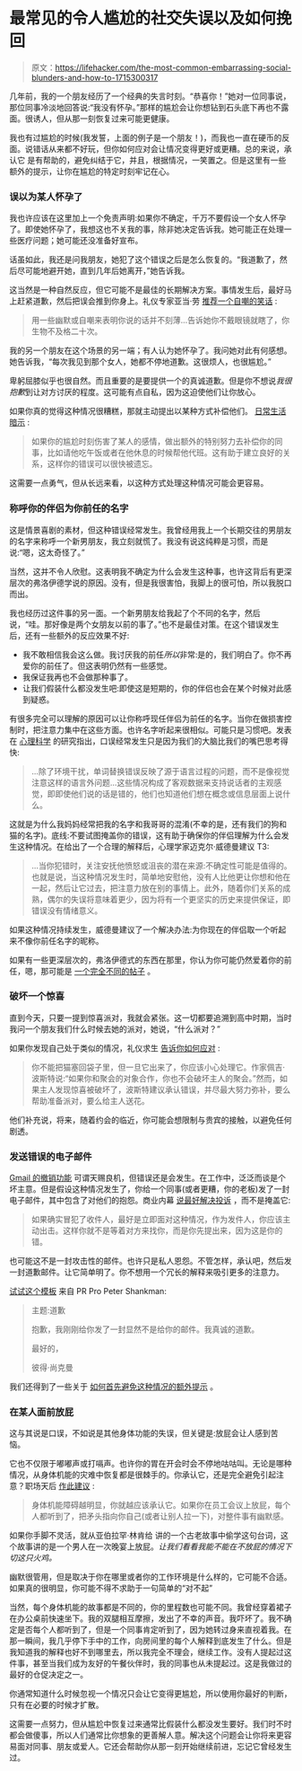# 最常见的令人尴尬的社交失误以及如何挽回

> 原文：<https://lifehacker.com/the-most-common-embarrassing-social-blunders-and-how-to-1715300317>

几年前，我的一个朋友经历了一个经典的失言时刻。“恭喜你！”她对一位同事说，那位同事冷淡地回答说:“我没有怀孕。”那样的尴尬会让你想钻到石头底下再也不露面。很诱人，但从那一刻恢复过来可能更健康。



我也有过尴尬的时候(我发誓，上面的例子是一个朋友！)，而我也一直在硬币的反面。说错话从来都不好玩，但你如何应对会让情况变得更好或更糟。总的来说，承认它 是有帮助的，避免纠结于它，并且，根据情况，一笑置之。但是这里有一些额外的提示，让你在尴尬的特定时刻牢记在心。

### 误以为某人怀孕了

我也许应该在这里加上一个免责声明:如果你不确定，千万不要假设一个女人怀孕了。即使她怀孕了，我想这也不关我的事，除非她决定告诉我。她可能正在处理一些医疗问题；她可能还没准备好宣布。

话虽如此，我还是问我朋友，她犯了这个错误之后是怎么恢复的。“我道歉了，然后尽可能地避开她，直到几年后她离开，”她告诉我。

这当然是一种自然反应，但它可能不是最佳的长期解决方案。事情发生后，最好马上赶紧道歉，然后把误会推到你身上。礼仪专家亚当·劳 [推荐一个自嘲的笑话](http://www.quickanddirtytips.com/relationships/etiquette-manners/what-to-do-when-you-make-a-mistake) :

> 用一些幽默或自嘲来表明你说的话并不刻薄...告诉她你不戴眼镜就瞎了，你生物不及格二十次。

我的另一个朋友在这个场景的另一端；有人认为她怀孕了。我问她对此有何感想。她告诉我，“每次我见到那个女人，她都不停地道歉。这很烦人，也很尴尬。”

卑躬屈膝似乎也很自然。而且重要的是要提供一个的真诚道歉。但是你不想说*我很抱歉*到让对方讨厌的程度。这可能有点自私，因为这迫使他们让你放心。

如果你真的觉得这种情况很糟糕，那就主动提出以某种方式补偿他们。 [日常生活暗示](http://everydaylife.globalpost.com/survive-embarrassing-workplace-moments-7021.html) :

> 如果你的尴尬时刻伤害了某人的感情，做出额外的特别努力去补偿你的同事，比如请他吃午饭或者在他休息的时候帮他代班。这有助于建立良好的关系，这样你的错误可以很快被遗忘。

这需要一点勇气，但从长远来看，以这种方式处理这种情况可能会更容易。

### 称呼你的伴侣为你前任的名字

这是情景喜剧的素材，但这种错误经常发生。我曾经用我上一个长期交往的男朋友的名字来称呼一个新男朋友，我立刻就慌了。我没有说这纯粹是习惯，而是说:“嗯，这太奇怪了。”

当然，这并不令人欣慰。这表明我不确定为什么会发生这种事，也许这背后有更深层次的弗洛伊德学说的原因。没有，但是我很害怕，我脚上的很可怕，所以我脱口而出。

我也经历过这件事的另一面。一个新男朋友给我起了个不同的名字，然后说，“哇。那好像是两个女朋友以前的事了。”也不是最佳对策。在这个错误发生后，还有一些额外的反应效果不好:

*   我不敢相信我会这么做。我讨厌我的前任*所以*非常:是的，我们明白了。你不再爱你的前任了。但这表明仍然有一些感觉。
*   我保证我再也不会做那种事了。
*   让我们假装什么都没发生吧:即使这是短期的，你的伴侣也会在某个时候对此感到疑惑。

有很多完全可以理解的原因可以让你称呼现任伴侣为前任的名字。当你在做损害控制时，把注意力集中在这些方面。也许名字听起来很相似。可能只是习惯吧。发表在 [心理科学](http://www.psychologicalscience.org/pdf/ps/tongue_slip.pdf) 的研究指出，口误经常发生只是因为我们的大脑比我们的嘴巴思考得快:

> ...除了环境干扰，单词替换错误反映了源于语言过程的问题，而不是像视觉注意这样的语言外问题...这些情况构成了客观数据来支持说话者的主观感觉，即即使他们说的话是错的，他们也知道他们想在概念或信息层面上说什么。

这就是为什么我妈妈经常把我的名字和我哥哥的混淆(不幸的是，还有我们的狗和猫的名字)。底线:不要试图掩盖你的错误，这有助于确保你的伴侣理解为什么会发生这种情况。在给出了一个合理的解释后，心理学家迈克尔·威德曼建议 T3:

> ...当你犯错时，关注安抚他愤怒或沮丧的潜在来源:不确定性可能是值得的。也就是说，当这种情况发生时，简单地安慰他，没有人比他更让你想和他在一起，然后让它过去，把注意力放在别的事情上。此外，随着你们关系的成熟，偶尔的失误将意味着更少，因为将有一个更坚实的历史来提供保证，即错误没有情绪意义。

如果这种情况持续发生，威德曼建议了一个解决办法:为你现在的伴侣取一个听起来不像你前任名字的昵称。

如果有一些更深层次的，弗洛伊德式的东西在那里，你认为你可能仍然爱着你的前任，嗯，那可能是 [一个完全不同的帖子](http://lifehacker.com/the-scientific-way-to-mend-a-broken-heart-1309955483) 。

### 破坏一个惊喜

直到今天，只要一提到惊喜派对，我就会紧张。这一切都要追溯到高中时期，当时我问一个朋友我们什么时候去她的派对，她说，“什么派对？”

如果你发现自己处于类似的情况，礼仪求生 [告诉你如何应对](http://etiquettesurvival.com/foot-in-mouth-how-to-recover-from-verbal-blunders/) :

> 你不能把猫塞回袋子里，但一旦它出来了，你应该小心处理它。作家佩吉·波斯特说:“如果你和聚会的对象合作，你也不会破坏主人的聚会。”然而，如果主人发现惊喜被破坏了，波斯特建议承认错误，并尽最大努力弥补，要么帮助准备派对，要么给主人送花。

他们补充说，将来，随着约会的临近，你可能会想限制与贵宾的接触，以避免任何剧透。

### 发送错误的电子邮件

[Gmail 的撤销功能](http://lifehacker.com/gmails-undo-send-button-graduates-from-the-experiment-1713376026) 可谓天赐良机，但错误还是会发生。在工作中，泛泛而谈是个坏主意。但是假设这种情况发生了，你给一个同事(或者更糟，你的老板)发了一封电子邮件，其中包含了对他们的抱怨。商业内幕 [说最好解决投诉](http://www.businessinsider.com/what-to-do-when-your-email-gets-sent-to-the-wrong-person-2012-5#ixzz3ef328PK4) ，而不是掩盖它:

> 如果确实冒犯了收件人，最好是立即面对这种情况，作为发件人，你应该主动出击。这样你就不是等着对方来找你，而是你先提出来，因为这是你的错。

也可能这不是一封攻击性的邮件。也许只是私人恩怨。不管怎样，承认吧，然后发一封道歉邮件。让它简单明了。你不想用一个冗长的解释来吸引更多的注意力。

[试试这个模板](http://shankman.com/i-just-sent-the-wrong-email-to-300-people-here-s-what-i-did-next/) 来自 PR Pro Peter Shankman:

> 主题:道歉
> 
> 抱歉，我刚刚给你发了一封显然不是给你的邮件。我真诚的道歉。
> 
> 最好的，
> 
> 彼得·尚克曼

我们还得到了一些关于 [如何首先避免这种情况的额外提示](http://lifehacker.com/how-to-undo-and-avoid-sending-accidentally-embarrassing-1482737736) 。

### 在某人面前放屁

这与其说是口误，不如说是其他身体功能的失误，但关键是:放屁会让人感到苦恼。

它也不仅限于嘟嘟声或打嗝声。也许你的胃在开会时会不停地咕咕叫。无论是哪种情况，从身体机能的灾难中恢复都是很棘手的。你承认它，还是完全避免引起注意？职场天后 [作此建议](http://workplacediva.blogspot.com/2011/10/how-to-handle-farting-at-work.html) :

> 身体机能障碍越明显，你就越应该承认它。如果你在员工会议上放屁，每个人都听到了，把矛头指向你自己(或者让别人拉一下)，对整件事有幽默感。

如果你手脚不灵活，就从亚伯拉罕·林肯给 讲的一个古老故事中偷学这句台词，这个故事讲的是一个男人在一次晚宴上放屁。*让我们看看我能不能在不放屁的情况下切这只火鸡。*

幽默很管用，但是取决于你在哪里或者你的工作环境是什么样的，它可能不合适。如果真的很明显，你可能不得不求助于一句简单的“对不起”

当然，每个身体机能的故事都是不同的，你的里程数也可能不同。我曾经穿着裙子在办公桌前快速坐下。我的双腿相互摩擦，发出了不幸的声音。我吓坏了。我不确定是否每个人都听到了，但是一个同事肯定听到了，因为她转过身来直视着我。在那一瞬间，我几乎停下手中的工作，向房间里的每个人解释到底发生了什么。但是我知道我的解释也好不到哪里去，所以我完全不理会，继续工作。没有人提起过这件事，甚至当我们成为友好的午餐伙伴时，我的同事也从未提起过。这是我做过的最好的仓促决定之一。

你通常知道什么时候忽视一个情况只会让它变得更尴尬，所以使用你最好的判断，只有在必要的时候才扩散。

这需要一点努力，但从尴尬中恢复过来通常比假装什么都没发生要好。我们时不时都会做傻事，所以人们通常比你想象的更善解人意。解决这个问题会让你将来更容易面对同事、朋友或爱人。它还会帮助你从那一刻开始继续前进，忘记它曾经发生过。